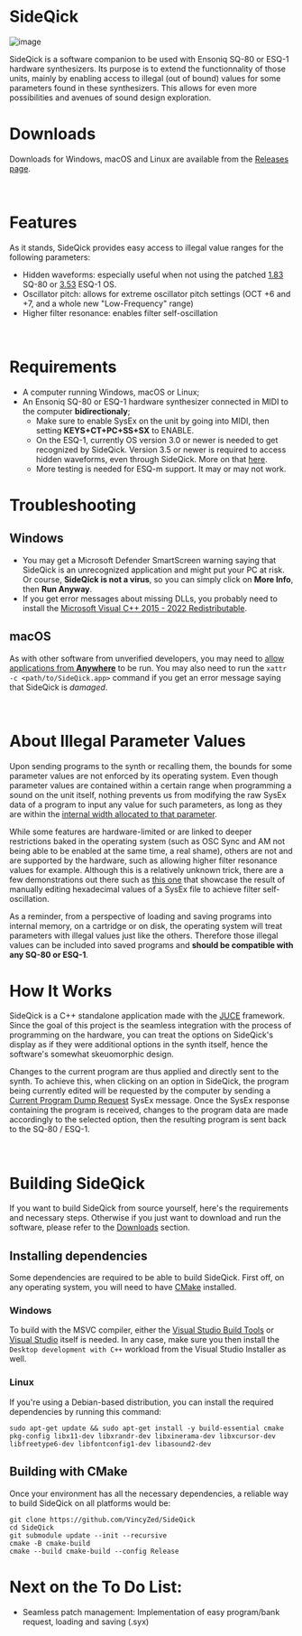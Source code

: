  # SideQick

 ![image](https://github.com/user-attachments/assets/476f15c1-da74-4278-9f33-3f358d8b89bc)

SideQick is a software companion to be used with Ensoniq SQ-80 or ESQ-1 hardware synthesizers. Its purpose is to extend the functionnality of those units, mainly by enabling access to illegal (out of bound) values for some parameters found in these synthesizers. This allows for even more possibilities and avenues of sound design exploration.

# Downloads

Downloads for Windows, macOS and Linux are available from the [Releases page](https://github.com/VincyZed/SideQick/tags).

<br>

# Features

As it stands, SideQick provides easy access to illegal value ranges for the following parameters:
- Hidden waveforms: especially useful when not using the patched [1.83](http://www.buchty.net/~buchty/sq80/customize.html) SQ-80 or [3.53](http://www.buchty.net/~buchty/esq1/customize.html) ESQ-1 OS.
- Oscillator pitch: allows for extreme oscillator pitch settings (OCT +6 and +7, and a whole new "Low-Frequency" range)
- Higher filter resonance: enables filter self-oscillation

<br>

# Requirements
- A computer running Windows, macOS or Linux;
- An Ensoniq SQ-80 or ESQ-1 hardware synthesizer connected in MIDI to the computer **bidirectionaly**;
    - Make sure to enable SysEx on the unit by going into MIDI, then setting **KEYS+CT+PC+SS+SX** to ENABLE.
     - On the ESQ-1, currently OS version 3.0 or newer is needed to get recognized by SideQick. Version 3.5 or newer is required to access hidden waveforms, even through SideQick. More on that [here](http://buchty.net/ensoniq/hidden-wave.html).
    - More testing is needed for ESQ-m support. It may or may not work.

 
# Troubleshooting
## Windows
- You may get a Microsoft Defender SmartScreen warning saying that SideQick is an unrecognized application and might put your PC at risk. Or course, **SideQick is not a virus**, so you can simply click on **More Info**, then **Run Anyway**.
- If you get error messages about missing DLLs, you probably need to install the [Microsoft Visual C++ 2015 - 2022 Redistributable](https://answers.microsoft.com/en-us/windows/forum/all/vcruntime140dll-and-msvcp140dll-missing-in-windows/caf454d1-49f4-4d2b-b74a-c83fb7c38625).

## macOS
As with other software from unverified developers, you may need to [allow applications from **Anywhere**](https://discussions.apple.com/thread/255759797?answerId=260852615022&sortBy=rank#260852615022) to be run. You may also need to run the `xattr -c <path/to/SideQick.app>` command if you get an error message saying that SideQick is *damaged*.

<br>

# About Illegal Parameter Values

Upon sending programs to the synth or recalling them, the bounds for some parameter values are not enforced by its operating system. Even though parameter values are contained within a certain range when programming a sound on the unit itself, nothing prevents us from modifying the raw SysEx data of a program to input any value for such parameters, as long as they are within the [internal width allocated to that parameter](http://www.buchty.net/ensoniq/files/manuals/SQ80.pdf#page=214).

While some features are hardware-limited or are linked to deeper restrictions baked in the operating system (such as OSC Sync and AM not being able to be enabled at the same time, a real shame), others are not and are supported by the hardware, such as allowing higher filter resonance values for example.
Although this is a relatively unknown trick, there are a few demonstrations out there such as [this one](https://www.youtube.com/watch?v=Usa-v3nnpAU) that showcase the result of manually editing hexadecimal values of a SysEx file to achieve filter self-oscillation.

As a reminder, from a perspective of loading and saving programs into internal memory, on a cartridge or on disk, the operating system will treat parameters with illegal values just like the others. Therefore those illegal values can be included into saved programs and **should be compatible with any SQ-80 or ESQ-1**.

# How It Works

SideQick is a C++ standalone application made with the [JUCE](https://juce.com/) framework. Since the goal of this project is the seamless integration with the process of programming on the hardware, you can treat the options on SideQick's display as if they were additional options in the synth itself, hence the software's somewhat skeuomorphic design.

Changes to the current program are thus applied and directly sent to the synth. To achieve this, when clicking on an option in SideQick, the program being currently edited will be requested by the computer by sending a [Current Program Dump Request](http://www.buchty.net/ensoniq/files/manuals/SQ80.pdf#page=204) SysEx message. Once the SysEx response containing the program is received, changes to the program data are made accordingly to the selected option, then the resulting program is sent back to the SQ-80 / ESQ-1.

<br>

# Building SideQick
If you want to build SideQick from source yourself, here's the requirements and necessary steps. Otherwise if you just want to download and run the software, please refer to the [Downloads](#downloads) section.

## Installing dependencies
Some dependencies are required to be able to build SideQick. First off, on any operating system, you will need to have [CMake](https://cmake.org/download/) installed.

### Windows
To build with the MSVC compiler, either the [Visual Studio Build Tools](https://visualstudio.microsoft.com/downloads/?q=build+tools) or [Visual Studio](https://visualstudio.microsoft.com/downloads/) itself is needed. In any case, make sure you then install the `Desktop development with C++` workload from the Visual Studio Installer as well.

### Linux
If you're using a Debian-based distribution, you can install the required dependencies by running this command:

```
sudo apt-get update && sudo apt-get install -y build-essential cmake pkg-config libx11-dev libxrandr-dev libxinerama-dev libxcursor-dev libfreetype6-dev libfontconfig1-dev libasound2-dev
```

## Building with CMake
Once your environment has all the necessary dependencies, a reliable way to build SideQick on all platforms would be:

```
git clone https://github.com/VincyZed/SideQick
cd SideQick
git submodule update --init --recursive
cmake -B cmake-build
cmake --build cmake-build --config Release
```

# Next on the To Do List:
- Seamless patch management: Implementation of easy program/bank request, loading and saving (.syx)
